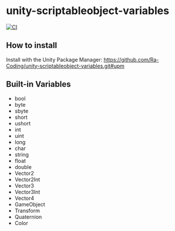 # unity-scriptableobject-variables

[![CI](https://github.com/Ra-Coding/unity-scriptableobject-variables/actions/workflows/ci.yml/badge.svg)](https://github.com/Ra-Coding/unity-scriptableobject-variables/actions/workflows/ci.yml)

## How to install

Install with the Unity Package Manager: https://github.com/Ra-Coding/unity-scriptableobject-variables.git#upm 

## Built-in Variables

- bool
- byte
- sbyte
- short
- ushort
- int
- uint
- long
- char
- string
- float
- double
- Vector2
- Vector2Int
- Vector3
- Vector3Int
- Vector4
- GameObject
- Transform
- Quaternion
- Color